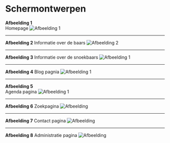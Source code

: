 # Schermontwerpen

**Afbeelding 1**  
Homepage
![Afbeelding 1](schermontwerp-1.jpg)
___


**Afbeelding 2**
Informatie over de baars
![Afbeelding 2](afbeelding)
___
**Afbeelding 3**
Informatie over de snoekbaars
![Afbeelding 1](afbeelding)
___

**Afbeelding 4**
Blog pagnia
![Afbeelding 1](afbeelding)
___

**Afbeelding 5**  
Agenda pagina
![Afbeelding 1](schermontwerp-1.jpg)
___

**Afbeelding 6**
Zoekpagina
![Afbeelding](Afbeelding)
___

**Afbeelding 7**
Contact pagina
![Afbeelding](Afbeelding)
___

**Afbeelding 8**
Administratie pagina
![Afbeelding](Afbeelding)
